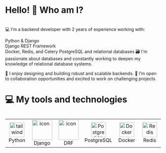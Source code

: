 <!--suppress HtmlDeprecatedAttribute -->
# Hello! 👋 Who am I? #
<div>
<br/>
💻 I’m a backend developer with 2 years of experience working with:

Python & Django<br>
Django REST Framework<br>
Docker, Redis, and Celery
PostgreSQL and relational databases
🗃️ I'm passionate about databases and constantly working to deepen my knowledge of relational database systems.

🚀 I enjoy designing and building robust and scalable backends.
🤝 I’m open to collaboration opportunities and excited to work on challenging projects</br>

</div>



# 💻 My tools and technologies
<div style="display: flex; align-items: flex-start; align: center">
<table align="center">
  <tr>
    <td align="center" width="96">
        <img src="https://techstack-generator.vercel.app/python-icon.svg" width="48" height="48" alt="tailwind" />
      <br>Python
    </td>
      <td align="center" width="96">
        <img src="https://techstack-generator.vercel.app/django-icon.svg" alt="icon" width="65" height="65" />
      <br>Django
    <td align="center" width="96">
        <img src="https://techstack-generator.vercel.app/restapi-icon.svg" alt="icon" width="65" height="65" />
      <br>DRF
    </td>
          <td align="center" width="96">
        <img src="https://skillicons.dev/icons?i=postgres" width="48" height="48" alt="PostgreSQL" />
      <br>PostgreSQL
    </td>
          <td align="center" width="96">
        <img src="https://skillicons.dev/icons?i=docker" width="48" height="48" alt="Docker" />
      <br>Docker
    </td>
          <td align="center" width="96">
        <img src="https://skillicons.dev/icons?i=redis" width="48" height="48" alt="Redis" />
      <br>Redis
    </td>
  </tr>
</table>
<br><br>


</div>
